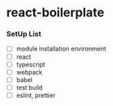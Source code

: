 # react-boilerplate

### SetUp List

- [ ] module installation environment
- [ ] react
- [ ] typescript
- [ ] webpack
- [ ] babel
- [ ] test build
- [ ] eslint, prettier
